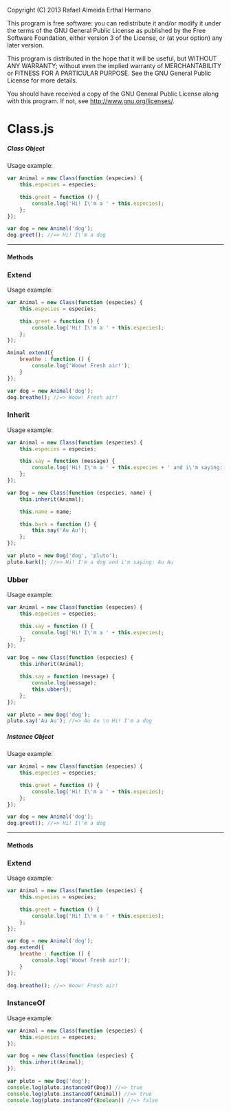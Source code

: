 Copyright (C) 2013 Rafael Almeida Erthal Hermano

This program is free software: you can redistribute it and/or modify
it under the terms of the GNU General Public License as published by
the Free Software Foundation, either version 3 of the License, or
(at your option) any later version.

This program is distributed in the hope that it will be useful,
but WITHOUT ANY WARRANTY; without even the implied warranty of
MERCHANTABILITY or FITNESS FOR A PARTICULAR PURPOSE.  See the
GNU General Public License for more details.

You should have received a copy of the GNU General Public License
along with this program.  If not, see <http://www.gnu.org/licenses/>.

Class.js
===============================

##### Class Object

Usage example:

```js
var Animal = new Class(function (especies) {
    this.especies = especies;

    this.greet = function () {
        console.log('Hi! I\'m a ' + this.especies);
    };
});

var dog = new Animal('dog');
dog.greet(); //=> Hi! I\'m a dog
```

* * *

#### Methods

### Extend

Usage example:

```js
var Animal = new Class(function (especies) {
    this.especies = especies;

    this.greet = function () {
        console.log('Hi! I\'m a ' + this.especies);
    };
});

Animal.extend({
    breathe : function () {
        console.log('Woow! Fresh air!');
    }
});

var dog = new Animal('dog');
dog.breathe(); //=> Woow! Fresh air!
```

### Inherit

Usage example:

```js
var Animal = new Class(function (especies) {
    this.especies = especies;

    this.say = function (message) {
        console.log('Hi! I\'m a ' + this.especies + ' and i\'m saying: ' + message);
    };
});

var Dog = new Class(function (especies, name) {
    this.inherit(Animal);

    this.name = name;

    this.bark = function () {
        this.say('Au Au');
    };
});

var pluto = new Dog('dog', 'pluto');
pluto.bark(); //=> Hi! I'm a dog and i'm saying: Au Au
```

### Ubber

Usage example:

```js
var Animal = new Class(function (especies) {
    this.especies = especies;

    this.say = function () {
        console.log('Hi! I\'m a ' + this.especies);
    };
});

var Dog = new Class(function (especies) {
    this.inherit(Animal);

    this.say = function (message) {
        console.log(message);
        this.ubber();
    };
});

var pluto = new Dog('dog');
pluto.say('Au Au'); //=> Au Au \n Hi! I'm a dog
```

##### Instance Object

Usage example:

```js
var Animal = new Class(function (especies) {
    this.especies = especies;

    this.greet = function () {
        console.log('Hi! I\'m a ' + this.especies);
    };
});

var dog = new Animal('dog');
dog.greet(); //=> Hi! I\'m a dog
```

* * *

#### Methods

### Extend

Usage example:

```js
var Animal = new Class(function (especies) {
    this.especies = especies;

    this.greet = function () {
        console.log('Hi! I\'m a ' + this.especies);
    };
});

var dog = new Animal('dog');
dog.extend({
    breathe : function () {
        console.log('Woow! Fresh air!');
    }
});

dog.breathe(); //=> Woow! Fresh air!
```

### InstanceOf

Usage example:

```js
var Animal = new Class(function (especies) {
    this.especies = especies;
});

var Dog = new Class(function (especies) {
    this.inherit(Animal);
});

var pluto = new Dog('dog');
console.log(pluto.instanceOf(Dog)) //=> true
console.log(pluto.instanceOf(Animal)) //=> true
console.log(pluto.instanceOf(Boolean)) //=> false
```
